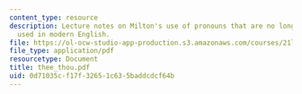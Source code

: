 ```yaml
---
content_type: resource
description: Lecture notes on Milton's use of pronouns that are no longer commonly
  used in modern English.
file: https://ol-ocw-studio-app-production.s3.amazonaws.com/courses/21l-995-special-topics-in-literature-miltons-paradise-lost-january-iap-2008/0d71035cf17f32651c635baddcdcf64b_thee_thou.pdf
file_type: application/pdf
resourcetype: Document
title: thee_thou.pdf
uid: 0d71035c-f17f-3265-1c63-5baddcdcf64b
---
```


